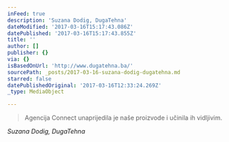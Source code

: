 ```yaml
---
inFeed: true
description: 'Suzana Dodig, DugaTehna'
dateModified: '2017-03-16T15:17:43.086Z'
datePublished: '2017-03-16T15:17:43.855Z'
title: ''
author: []
publisher: {}
via: {}
isBasedOnUrl: 'http://www.dugatehna.ba/'
sourcePath: _posts/2017-03-16-suzana-dodig-dugatehna.md
starred: false
datePublishedOriginal: '2017-03-16T12:33:24.269Z'
_type: MediaObject

---
```

> Agencija Connect unaprijedila je naše proizvode i učinila ih vidljivim.

_Suzana Dodig, DugaTehna_